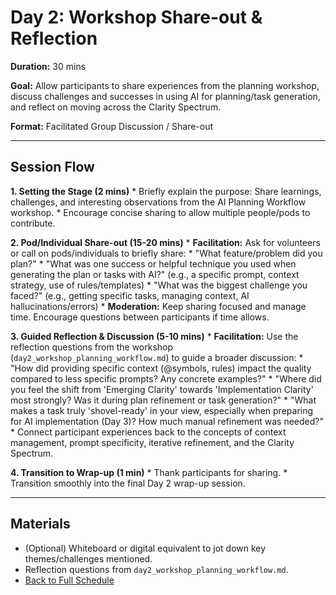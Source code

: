 # Day 2: Workshop Share-out & Reflection

**Duration:** 30 mins

**Goal:** Allow participants to share experiences from the planning workshop, discuss challenges and successes in using AI for planning/task generation, and reflect on moving across the Clarity Spectrum.

**Format:** Facilitated Group Discussion / Share-out

---

## Session Flow

**1. Setting the Stage (2 mins)**
    *   Briefly explain the purpose: Share learnings, challenges, and interesting observations from the AI Planning Workflow workshop.
    *   Encourage concise sharing to allow multiple people/pods to contribute.

**2. Pod/Individual Share-out (15-20 mins)**
    *   **Facilitation:** Ask for volunteers or call on pods/individuals to briefly share:
        *   "What feature/problem did you plan?"
        *   "What was one success or helpful technique you used when generating the plan or tasks with AI?" (e.g., a specific prompt, context strategy, use of rules/templates)
        *   "What was the biggest challenge you faced?" (e.g., getting specific tasks, managing context, AI hallucinations/errors)
    *   **Moderation:** Keep sharing focused and manage time. Encourage questions between participants if time allows.

**3. Guided Reflection & Discussion (5-10 mins)**
    *   **Facilitation:** Use the reflection questions from the workshop (`day2_workshop_planning_workflow.md`) to guide a broader discussion:
        *   "How did providing specific context (@symbols, rules) impact the quality compared to less specific prompts? Any concrete examples?"
        *   "Where did you feel the shift from 'Emerging Clarity' towards 'Implementation Clarity' most strongly? Was it during plan refinement or task generation?"
        *   "What makes a task truly 'shovel-ready' in your view, especially when preparing for AI implementation (Day 3)? How much manual refinement was needed?"
    *   Connect participant experiences back to the concepts of context management, prompt specificity, iterative refinement, and the Clarity Spectrum.

**4. Transition to Wrap-up (1 min)**
    *   Thank participants for sharing.
    *   Transition smoothly into the final Day 2 wrap-up session.

---

## Materials
*   (Optional) Whiteboard or digital equivalent to jot down key themes/challenges mentioned.
*   Reflection questions from `day2_workshop_planning_workflow.md`.
*   [Back to Full Schedule](../schedule.md) 